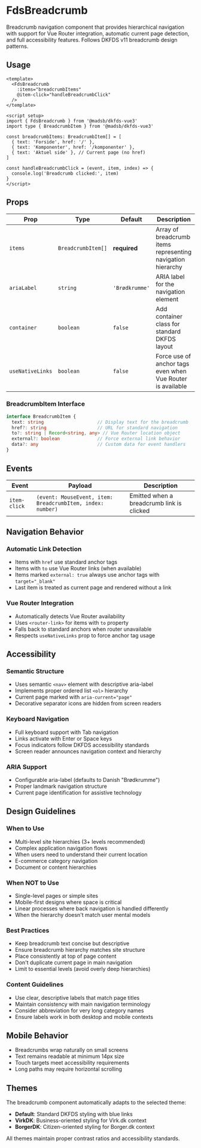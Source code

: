 # FdsBreadcrumb

Breadcrumb navigation component that provides hierarchical navigation with support for Vue Router integration, automatic current page detection, and full accessibility features. Follows DKFDS v11 breadcrumb design patterns.

## Usage

```vue
<template>
  <FdsBreadcrumb 
    :items="breadcrumbItems" 
    @item-click="handleBreadcrumbClick"
  />
</template>

<script setup>
import { FdsBreadcrumb } from '@madsb/dkfds-vue3'
import type { BreadcrumbItem } from '@madsb/dkfds-vue3'

const breadcrumbItems: BreadcrumbItem[] = [
  { text: 'Forside', href: '/' },
  { text: 'Komponenter', href: '/komponenter' },
  { text: 'Aktuel side' }, // Current page (no href)
]

const handleBreadcrumbClick = (event, item, index) => {
  console.log('Breadcrumb clicked:', item)
}
</script>
```

## Props

| Prop              | Type              | Default        | Description                                                    |
| ----------------- | ----------------- | -------------- | -------------------------------------------------------------- |
| `items`           | `BreadcrumbItem[]` | **required**   | Array of breadcrumb items representing navigation hierarchy    |
| `ariaLabel`       | `string`          | `'Brødkrumme'` | ARIA label for the navigation element                         |
| `container`       | `boolean`         | `false`        | Add container class for standard DKFDS layout                 |
| `useNativeLinks`  | `boolean`         | `false`        | Force use of anchor tags even when Vue Router is available    |

### BreadcrumbItem Interface

```typescript
interface BreadcrumbItem {
  text: string                    // Display text for the breadcrumb
  href?: string                   // URL for standard navigation
  to?: string | Record<string, any> // Vue Router location object
  external?: boolean              // Force external link behavior
  data?: any                      // Custom data for event handlers
}
```

## Events

| Event        | Payload                                          | Description                            |
| ------------ | ------------------------------------------------ | -------------------------------------- |
| `item-click` | `(event: MouseEvent, item: BreadcrumbItem, index: number)` | Emitted when a breadcrumb link is clicked |

## Navigation Behavior

### Automatic Link Detection
- Items with `href` use standard anchor tags
- Items with `to` use Vue Router links (when available)
- Items marked `external: true` always use anchor tags with `target="_blank"`
- Last item is treated as current page and rendered without a link

### Vue Router Integration
- Automatically detects Vue Router availability
- Uses `<router-link>` for items with `to` property
- Falls back to standard anchors when router unavailable
- Respects `useNativeLinks` prop to force anchor tag usage

## Accessibility

### Semantic Structure
- Uses semantic `<nav>` element with descriptive aria-label
- Implements proper ordered list `<ol>` hierarchy
- Current page marked with `aria-current="page"`
- Decorative separator icons are hidden from screen readers

### Keyboard Navigation
- Full keyboard support with Tab navigation
- Links activate with Enter or Space keys
- Focus indicators follow DKFDS accessibility standards
- Screen reader announces navigation context and hierarchy

### ARIA Support
- Configurable aria-label (defaults to Danish "Brødkrumme")
- Proper landmark navigation structure
- Current page identification for assistive technology

## Design Guidelines

### When to Use
- Multi-level site hierarchies (3+ levels recommended)
- Complex application navigation flows
- When users need to understand their current location
- E-commerce category navigation
- Document or content hierarchies

### When NOT to Use
- Single-level pages or simple sites
- Mobile-first designs where space is critical
- Linear processes where back navigation is handled differently
- When the hierarchy doesn't match user mental models

### Best Practices
- Keep breadcrumb text concise but descriptive
- Ensure breadcrumb hierarchy matches site structure
- Place consistently at top of page content
- Don't duplicate current page in main navigation
- Limit to essential levels (avoid overly deep hierarchies)

### Content Guidelines
- Use clear, descriptive labels that match page titles
- Maintain consistency with main navigation terminology
- Consider abbreviation for very long category names
- Ensure labels work in both desktop and mobile contexts

## Mobile Behavior

- Breadcrumbs wrap naturally on small screens
- Text remains readable at minimum 14px size
- Touch targets meet accessibility requirements
- Long paths may require horizontal scrolling

## Themes

The breadcrumb component automatically adapts to the selected theme:
- **Default**: Standard DKFDS styling with blue links
- **VirkDK**: Business-oriented styling for Virk.dk context
- **BorgerDK**: Citizen-oriented styling for Borger.dk context

All themes maintain proper contrast ratios and accessibility standards.
